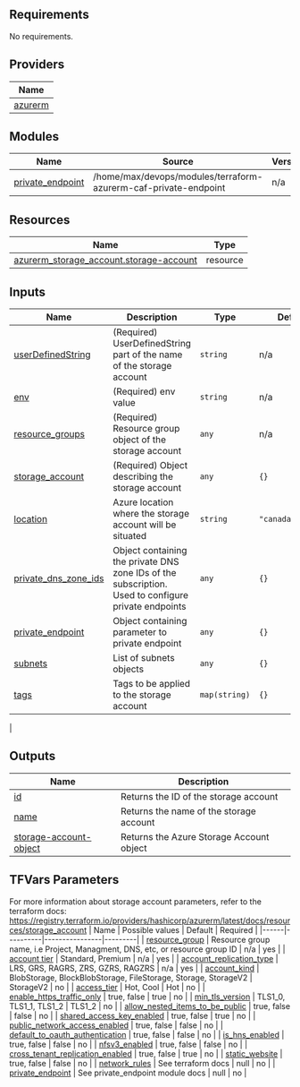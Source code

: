 ## Requirements

No requirements.

## Providers

| Name | 
|------|
| <a name="provider_azurerm"></a> [azurerm](#provider\_azurerm) |

## Modules

| Name | Source | Version |
|------|--------|---------|
| <a name="module_private_endpoint"></a> [private\_endpoint](#module\_private\_endpoint) | /home/max/devops/modules/terraform-azurerm-caf-private-endpoint | n/a |

## Resources

| Name | Type |
|------|------|
| [azurerm_storage_account.storage-account](https://registry.terraform.io/providers/hashicorp/azurerm/latest/docs/resources/storage_account) | resource |

## Inputs

| Name | Description | Type | Default | Required |
|------|-------------|------|---------|:--------:|
|<a name="input_userDefinedString"></a> [userDefinedString](#input\_userDefinedString) | (Required) UserDefinedString part of the name of the storage account | `string` | n/a | yes |
| <a name="input_env"></a> [env](#input\_env) | (Required) env value | `string` | n/a | yes |
| <a name="input_resource_groups"></a> [resource\_groups](#input\_resource\_groups) | (Required) Resource group object of the storage account | `any` | n/a | yes |
| <a name="input_storage_account"></a> [storage\_account](#input\_storage\_account) | (Required) Object describing the storage account | `any` | `{}` | yes |
| <a name="input_location"></a> [location](#input\_location) | Azure location where the storage account will be situated | `string` | `"canadacentral"` | no |
| <a name="input_private_dns_zone_ids"></a> [private\_dns\_zone\_ids](#input\_private\_dns\_zone\_ids) | Object containing the private DNS zone IDs of the subscription. Used to configure private endpoints | `any` | `{}` | no |
| <a name="input_private_endpoint"></a> [private\_endpoint](#input\_private\_endpoint) | Object containing parameter to private endpoint | `any` | `{}` | no |
| <a name="input_subnets"></a> [subnets](#input\_subnets) | List of subnets objects | `any` | `{}` | no |
| <a name="input_tags"></a> [tags](#input\_tags) | Tags to be applied to the storage account | `map(string)` | `{}` | no |
| 

## Outputs

| Name | Description |
|------|-------------|
| <a name="output_id"></a> [id](#output\_id) | Returns the ID of the storage account |
| <a name="output_name"></a> [name](#output\_name) | Returns the name of the storage account |
| <a name="output_storage-account-object"></a> [storage-account-object](#output\_storage-account-object) | Returns the Azure Storage Account object |

## TFVars Parameters

For more information about storage account parameters, refer to the terraform docs: https://registry.terraform.io/providers/hashicorp/azurerm/latest/docs/resources/storage_account
| Name | Possible values | Default | Required |
|------|----------|----------------|---------|
| <a name="resource_group"></a> [resource_group](#resource\_group) | Resource group name, i.e Project, Managment, DNS, etc, or resource group ID | n/a | yes |
| <a name="account_tier"></a> [account tier](#account\_tier) | Standard, Premium | n/a | yes |
| <a name="account_replication_type"></a> [account_replication_type](#account\_replication\_type)  | LRS, GRS, RAGRS, ZRS, GZRS, RAGZRS | n/a | yes |
| <a name="account_kind"></a> [account_kind](#account\_kind) | BlobStorage, BlockBlobStorage, FileStorage, Storage, StorageV2 | StorageV2 | no |
| <a name="access_tier"></a> [access_tier](#access\_tier) | Hot, Cool | Hot | no |
| <a name="enable_https_traffic_only"></a> [enable_https_traffic_only](#enable\_https\_traffic\_only) | true, false | true | no |
| <a name="min_tls_version"></a> [min_tls_version](#min\_tls\_version) | TLS1_0, TLS1_1, TLS1_2 | TLS1_2 | no |
| <a name="allow_nested_items_to_be_public"></a> [allow_nested_items_to_be_public](#allow\_nested\_items\_to\_be\_public) | true, false | false | no |
| <a name="shared_access_key_enabled"></a> [shared_access_key_enabled](#shared\_access\_key\_enabled) | true, false | true | no |
| <a name="public_network_access_enabled"></a> [public_network_access_enabled](#public\_network\_access\_enabled) | true, false | false | no |
| <a name="default_to_oauth_authentication"></a> [default_to_oauth_authentication](#default\_to\_oauth\_authentication) | true, false | false | no |
| <a name="is_hns_enabled"></a> [is_hns_enabled](#is\_hns\_enabled) | true, false | false | no |
| <a name="nfsv3_enabled"></a> [nfsv3_enabled](#nfsv3\_enabled) | true, false | false | no |
| <a name="cross_tenant_replication_enabled"></a> [cross_tenant_replication_enabled](#cross\_tenant\_replication\_enabled) | true, false | true | no |
| <a name="static_website"></a> [static_website](#static\_website) | true, false | false | no |
| <a name="network_rules"></a> [network_rules](#network\_rules) | See terraform docs | null | no |
| <a name="private_endpoint"></a> [private_endpoint](#private\_endpoint) | See private_endpoint module docs | null | no |